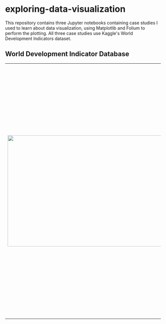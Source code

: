 # exploring-data-visualization
This repository contains three Jupyter notebooks containing case studies I used to learn about data visualization, using Matplotlib and Folium to perform the plotting. All three case studies use Kaggle's World Development Indicators dataset.

## World Development Indicator Database
<table>
<col width="550">
<col width="450">
<tr>
<td><img src="https://upload.wikimedia.org/wikipedia/commons/4/46/North_South_divide.svg" align="middle" style="width:550px;height:360px;"/></td>
<td>
In the notebooks, I will be using an open dataset from <a href="https://www.kaggle.com">Kaggle</a>. It is  <a href="https://www.kaggle.com/worldbank/world-development-indicators">The World Development Indicators</a> dataset obtained from the World Bank containing over a thousand annual indicators of economic development from hundreds of countries around the world.
<br>
<br>
This is a slightly modified version of the original dataset from <a href="http://data.worldbank.org/data-catalog/world-development-indicators">The World Bank</a>
<br>
<br>
List of the <a href="https://www.kaggle.com/benhamner/d/worldbank/world-development-indicators/indicators-in-data">available indicators</a> and a <a href="https://www.kaggle.com/benhamner/d/worldbank/world-development-indicators/countries-in-the-wdi-data">list of the available countries</a>.
</td>
</tr>
</table>

